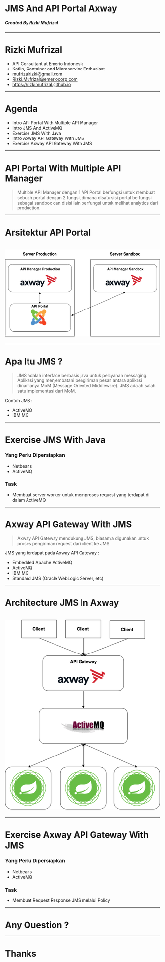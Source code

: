 <!-- $theme: gaia -->
<!-- page_number: true -->

# JMS And API Portal Axway
##### Created By Rizki Mufrizal

---
# Rizki Mufrizal
* API Consultant at Emerio Indonesia
* Kotlin, Container and Microservice Enthusiast
* mufrizalrizki@gmail.com
* Rizki.Mufrizal@emeriocorp.com
* https://rizkimufrizal.github.io

---
# Agenda

* Intro API Portal With Multiple API Manager
* Intro JMS And ActiveMQ
* Exercise JMS With Java
* Intro Axway API Gateway With JMS
* Exercise Axway API Gateway With JMS

---
# API Portal With Multiple API Manager
>Multiple API Manager dengan 1 API Portal berfungsi untuk membuat sebuah portal dengan 2 fungsi, dimana disatu sisi portal berfungsi sebagai sandbox dan disisi lain berfungsi untuk melihat analytics dari production.

---
# Arsitektur API Portal

# ![API-Portal.png](./API-Portal.png)

---
# Apa Itu JMS ?

>JMS adalah interface berbasis java untuk pelayanan messaging. Aplikasi yang menjembatani pengiriman pesan antara aplikasi dinamanya MoM (Message Oriented Middleware). JMS adalah salah satu implementasi dari MoM.

Contoh JMS :
* ActiveMQ
* IBM MQ

---
# Exercise JMS With Java

### Yang Perlu Dipersiapkan
* Netbeans
* ActiveMQ

### Task
* Membuat server worker untuk memproses request yang terdapat di dalam ActiveMQ

---
# Axway API Gateway With JMS

>Axway API Gateway mendukung JMS, biasanya digunakan untuk proses pengiriman request dari client ke JMS.

JMS yang terdapat pada Axway API Gateway :

* Embedded Apache ActiveMQ
* ActiveMQ
* IBM MQ
* Standard JMS (Oracle WebLogic Server, etc)

---
# Architecture JMS In Axway

# ![JMS.png](./JMS.png)

---
# Exercise Axway API Gateway With JMS

### Yang Perlu Dipersiapkan
* Netbeans
* ActiveMQ

### Task
* Membuat Request Response JMS melalui Policy

---
# Any Question ?
---
# Thanks